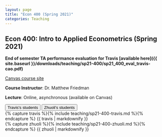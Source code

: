 ```yaml
---
layout: page
title: "Econ 400 (Spring 2021)"
categories: Teaching
---
```


## Econ 400: Intro to Applied Econometrics (Spring 2021)

**End of semester TA performance evaluation for Travis [available here]({{ site.baseurl }}/downloads/teaching/sp21-400/sp21_400_eval_travis-cao.pdf)**

[Canvas course site](https://canvas.wisc.edu/courses/243632)

**Course Instructor**: Dr. Matthew Friedman

**Lecture**: Online, asynchronous (available on Canvas)

<html>
<button class="tablink" onclick="openPage('For-Travis', this)" id="default-Travis" role="tab" data-toggle="tab" href="Travis">Travis's students</button>
<button class="tablink" onclick="openPage('For-Zhuoli', this)" id="default-Zhuoli" role="tab" data-toggle="tab" href="Zhuoli">Zhuoli's students</button>

<div id="For-Travis" class="tabcontent">
    {% capture travis %}{% include teaching/sp21-400-travis.md %}{% endcapture %}
    {{ travis | markdownify }}
</div>

<div id="For-Zhuoli" class="tabcontent">
    {% capture zhuoli %}{% include teaching/sp21-400-zhuoli.md %}{% endcapture %}
    {{ zhuoli | markdownify }}
</div>
</html>

&nbsp; 